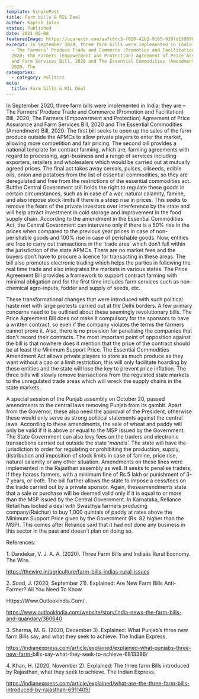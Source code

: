 ```yaml
---
template: SinglePost
title: Farm bills & RIL Deal
author: Kapish Jalan
status: Published
date: 2021-05-08
featuredImage: https://ucarecdn.com/aa7c6dc3-f020-42b2-9165-939fd1598989/
excerpt: In September 2020, three farm bills were implemented in India; they are
  – The Farmers’ Produce Trade and Commerce (Promotion and Facilitation) Bill,
  2020; The Farmers (Empowerment and Protection) Agreement of Price Assurance
  and Farm Services Bill, 2020 and The Essential Commodities (Amendment) Bill,
  2020. The
categories:
  - category: Politics
meta:
  title: Farm bills & RIL Deal
---
```

In September 2020, three farm bills were implemented in India; they are – The Farmers’ Produce Trade and Commerce (Promotion and Facilitation) Bill, 2020; The Farmers (Empowerment and Protection) Agreement of Price Assurance and Farm Services Bill, 2020 and The Essential Commodities (Amendment) Bill, 2020. The first bill seeks to open up the sales of the farm produce outside the APMCs to allow private players to enter the market, allowing more competition and fair pricing. The second bill provides a national template for contract farming, which are, farming agreements with regard to processing, agri-business and a range of services including exporters, retailers and wholesalers which would be carried out at mutually agreed prices. The final act takes away cereals, pulses, oilseeds, edible oils, onion and potatoes from the list of essential commodities, so they are deregulated and free from the restrictions of the essential commodities act. Butthe Central Government still holds the right to regulate these goods in certain circumstances, such as in case of a war, natural calamity, famine, and also impose stock limits if there is a steep rise in prices. This seeks to remove the fears of the private investors over interference by the state and will help attract investment in cold storage and improvement in the food supply chain. According to the amendment in the Essential Commodities Act, the Central Government can intervene only if there is a 50% rise in the prices when compared to the previous year prices in case of non-perishable goods and 100% rise in case of perishable goods. Now, entities are free to carry out transactions in the ‘trade area’ which don’t fall within the jurisdiction of the state APMCs. There are no market fees and the buyers don’t have to procure a licence for transacting in these areas. The bill also promotes electronic trading which helps the parties in following the real time trade and also integrates the markets in various states. The Price Agreement Bill provides a framework to support contract farming with minimal obligation and for the first time includes farm services such as non-chemical agro-inputs, fodder and supply of seeds, etc.

These transformational changes that were introduced with such political haste met with large protests carried out at the Delhi borders. A few primary concerns need to be outlined about these seemingly revolutionary bills. The Price Agreement Bill does not make it compulsory for the sponsors to have a written contract, so even if the company violates the terms the farmers cannot prove it. Also, there is no provision for penalising the companies that don't record their contracts. The most important point of opposition against the bill is that nowhere does it mention that the price of the contract should be at least the Minimum Support Price. The Essential Commodities Amendment Act allows private players to store as much produce as they want without a cap or a limit restriction, this will only facilitate hoarding by these entities and the state will lose the key to prevent price inflation. The three bills will slowly remove transactions from the regulated state markets to the unregulated trade areas which will wreck the supply chains in the state markets.

A special session of the Punjab assembly on October 20, passed amendments to the central laws removing Punjab from its gambit. Apart from the Governor, these also need the approval of the President, otherwise these would only serve as strong political statements against the central laws. According to these amendments, the sale of wheat and paddy will only be valid if it is above or equal to the MSP issued by the Government. The State Government can also levy fees on the traders and electronic transactions carried out outside the state ‘*mandis*’. The state will have the jurisdiction to order for regulating or prohibiting the production, supply, distribution and imposition of stock limits in case of famine, price rise, natural calamity or any other situation. Amendments on these lines were implemented in the Rajasthan assembly as well. It seeks to penalise traders, if they harass farmers, with a minimum fine of Rs 5 lakh or punishment of 3-7 years, or both. The bill further allows the state to impose a cess/fees on the trade carried out by a private sponsor. Again, theseamendments state that a sale or purchase will be deemed valid only if it is equal to or more than the MSP issued by the Central Government. In Karnataka, Reliance Retail has locked a deal with Swasthya farmers producing company(Raichur) to buy 1,000 quintals of paddy at rates above the Minimum Support Price given by the Government (Rs. 82 higher than the MSP). This comes after Reliance said that it had not done any business in this sector in the past and doesn't plan on doing so.

References:

<!--\[if !supportLists]-->1. <!--\[endif]-->Dandekar, V. J. A. A. (2020). Three Farm Bills and Indiaâs Rural Economy. The Wire.

https://thewire.in/agriculture/farm-bills-indias-rural-issues

<!--\[if !supportLists]-->2. <!--\[endif]-->Sood, J. (2020, September 21). Explained: Are New Farm Bills Anti-Farmer? All You Need To Know.

Https://Www.Outlookindia.Com/ .

https://www.outlookindia.com/website/story/india-news-the-farm-bills-and-quandary/360640

<!--\[if !supportLists]-->3. <!--\[endif]-->Sharma, M. G. (2020, December 3). Explained: What Punjab’s three new farm Bills say, and what they seek to achieve. The Indian Express.

<https://indianexpress.com/article/explained/explained-what-punjabs-three-new-farm->bills-say-what-they-seek-to-achieve-6813386/

<!--\[if !supportLists]-->4. <!--\[endif]-->Khan, H. (2020, November 2). Explained: The three farm Bills introduced by Rajasthan, what they seek to achieve. The Indian Express.

<https://indianexpress.com/article/explained/what-are-the-three-farm-bills-introduced-by-rajasthan-6911409/>